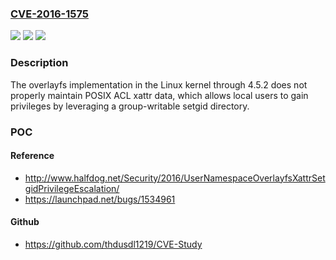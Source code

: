 ### [CVE-2016-1575](https://cve.mitre.org/cgi-bin/cvename.cgi?name=CVE-2016-1575)
![](https://img.shields.io/static/v1?label=Product&message=n%2Fa&color=blue)
![](https://img.shields.io/static/v1?label=Version&message=n%2Fa&color=blue)
![](https://img.shields.io/static/v1?label=Vulnerability&message=n%2Fa&color=brighgreen)

### Description

The overlayfs implementation in the Linux kernel through 4.5.2 does not properly maintain POSIX ACL xattr data, which allows local users to gain privileges by leveraging a group-writable setgid directory.

### POC

#### Reference
- http://www.halfdog.net/Security/2016/UserNamespaceOverlayfsXattrSetgidPrivilegeEscalation/
- https://launchpad.net/bugs/1534961

#### Github
- https://github.com/thdusdl1219/CVE-Study

